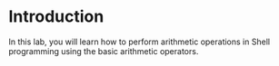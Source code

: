# Introduction

In this lab, you will learn how to perform arithmetic operations in Shell programming using the basic arithmetic operators.
